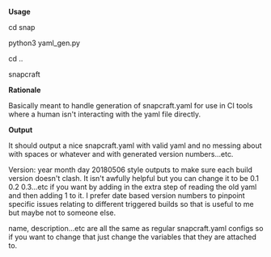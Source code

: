 **Usage**

cd snap

python3 yaml_gen.py

cd ..

snapcraft

**Rationale**

Basically meant to handle generation of snapcraft.yaml for use in CI tools where a human isn't interacting with the yaml file directly.

**Output**

It should output a nice snapcraft.yaml with valid yaml and no messing about with spaces or whatever and with generated version numbers...etc.

Version: year month day 20180506 style outputs to make sure each build version doesn't clash. It isn't awfully helpful but you can change it to be 0.1 0.2 0.3...etc if you want by adding in the extra step of reading the old yaml and then adding 1 to it. I prefer date based version numbers to pinpoint specific issues relating to different triggered builds so that is useful to me but maybe not to someone else.

name, description...etc are all the same as regular snapcraft.yaml configs so if you want to change that just change the variables that they are attached to. 
